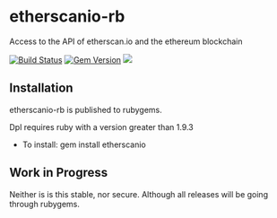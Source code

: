 # etherscanio-rb

Access to the API of etherscan.io and the ethereum blockchain

[![Build Status](https://travis-ci.org/sebs/etherscanio-rb.svg?branch=master)](https://travis-ci.org/sebs/etherscanio-rb)
[![Gem Version](https://badge.fury.io/rb/etherscanio.svg)](https://badge.fury.io/rb/etherscanio)
![](http://ruby-gem-downloads-badge.herokuapp.com/etherscanio?extension=png&type=total)

## Installation

etherscanio-rb is published to rubygems.

Dpl requires ruby with a version greater than 1.9.3
  * To install: gem install etherscanio


## Work in Progress

Neither is is this stable, nor secure. Although all releases will be going through rubygems.
